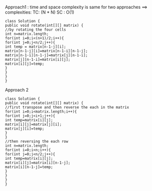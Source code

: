 Approach1 : time and space complexity is same for two approaches
==> complexities:
TC: (N * N) SC : O(1)
```
class Solution {
public void rotate(int[][] matrix) {
//by rotating the four cells
int n=matrix.length;
for(int i=0;i<(n+1)/2;i++){
for(int j=0;j<n/2;j++){
int temp = matrix[n-1-j][i];
matrix[n-1-j][i]=matrix[n-1-i][n-1-j];
matrix[n-1-i][n-1-j]=matrix[j][n-1-i];
matrix[j][n-1-i]=matrix[i][j];
matrix[i][j]=temp;
}
}
}
}
```
Approach 2
​
```
class Solution {
public void rotate(int[][] matrix) {
//first transpose and then reverse the each in the matrix
for(int i=0;i<matrix.length;i++){
for(int j=0;j<i+1;j++){
int temp=matrix[i][j];
matrix[i][j]=matrix[j][i];
matrix[j][i]=temp;
}
}
//then reversing the each row
int n=matrix.length;
for(int i=0;i<n;i++){
for(int j=0;j<n/2;j++){
int temp=matrix[i][j];
matrix[i][j]=matrix[i][n-1-j];
matrix[i][n-1-j]=temp;
}
}
}
}
```